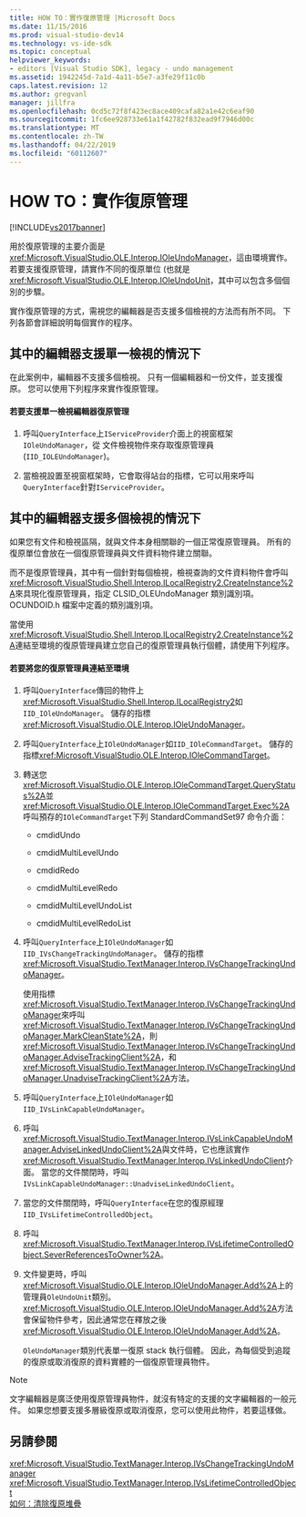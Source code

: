 ```yaml
---
title: HOW TO：實作復原管理 |Microsoft Docs
ms.date: 11/15/2016
ms.prod: visual-studio-dev14
ms.technology: vs-ide-sdk
ms.topic: conceptual
helpviewer_keywords:
- editors [Visual Studio SDK], legacy - undo management
ms.assetid: 1942245d-7a1d-4a11-b5e7-a3fe29f11c0b
caps.latest.revision: 12
ms.author: gregvanl
manager: jillfra
ms.openlocfilehash: 0cd5c72f8f423ec8ace409cafa82a1e42c6eaf90
ms.sourcegitcommit: 1fc6ee928733e61a1f42782f832ead9f7946d00c
ms.translationtype: MT
ms.contentlocale: zh-TW
ms.lasthandoff: 04/22/2019
ms.locfileid: "60112607"
---
```

# <a name="how-to-implement-undo-management"></a>HOW TO：實作復原管理
[!INCLUDE[vs2017banner](../includes/vs2017banner.md)]

用於復原管理的主要介面是<xref:Microsoft.VisualStudio.OLE.Interop.IOleUndoManager>，這由環境實作。 若要支援復原管理，請實作不同的復原單位 (也就是<xref:Microsoft.VisualStudio.OLE.Interop.IOleUndoUnit>，其中可以包含多個個別的步驟。  
  
 實作復原管理的方式，需視您的編輯器是否支援多個檢視的方法而有所不同。 下列各節會詳細說明每個實作的程序。  
  
## <a name="cases-where-an-editor-supports-a-single-view"></a>其中的編輯器支援單一檢視的情況下  
 在此案例中，編輯器不支援多個檢視。 只有一個編輯器和一份文件，並支援復原。 您可以使用下列程序來實作復原管理。  
  
#### <a name="to-support-undo-management-for-a-single-view-editor"></a>若要支援單一檢視編輯器復原管理  
  
1. 呼叫`QueryInterface`上`IServiceProvider`介面上的視窗框架`IOleUndoManager`，從 文件檢視物件來存取復原管理員 (`IID_IOLEUndoManager`)。  
  
2. 當檢視設置至視窗框架時，它會取得站台的指標，它可以用來呼叫`QueryInterface`針對`IServiceProvider`。  
  
## <a name="cases-where-an-editor-supports-multiple-views"></a>其中的編輯器支援多個檢視的情況下  
 如果您有文件和檢視區隔，就與文件本身相關聯的一個正常復原管理員。 所有的復原單位會放在一個復原管理員與文件資料物件建立關聯。  
  
 而不是復原管理員，其中有一個針對每個檢視，檢視查詢的文件資料物件會呼叫<xref:Microsoft.VisualStudio.Shell.Interop.ILocalRegistry2.CreateInstance%2A>來具現化復原管理員，指定 CLSID_OLEUndoManager 類別識別項。 OCUNDOID.h 檔案中定義的類別識別項。  
  
 當使用<xref:Microsoft.VisualStudio.Shell.Interop.ILocalRegistry2.CreateInstance%2A>連結至環境的復原管理員建立您自己的復原管理員執行個體，請使用下列程序。  
  
#### <a name="to-hook-your-undo-manager-into-the-environment"></a>若要將您的復原管理員連結至環境  
  
1. 呼叫`QueryInterface`傳回的物件上<xref:Microsoft.VisualStudio.Shell.Interop.ILocalRegistry2>如`IID_IOleUndoManager`。 儲存的指標<xref:Microsoft.VisualStudio.OLE.Interop.IOleUndoManager>。  
  
2. 呼叫`QueryInterface`上`IOleUndoManager`如`IID_IOleCommandTarget`。 儲存的指標<xref:Microsoft.VisualStudio.OLE.Interop.IOleCommandTarget>。  
  
3. 轉送您<xref:Microsoft.VisualStudio.OLE.Interop.IOleCommandTarget.QueryStatus%2A>並<xref:Microsoft.VisualStudio.OLE.Interop.IOleCommandTarget.Exec%2A>呼叫預存的`IOleCommandTarget`下列 StandardCommandSet97 命令介面：  
  
   - cmdidUndo  
  
   - cmdidMultiLevelUndo  
  
   - cmdidRedo  
  
   - cmdidMultiLevelRedo  
  
   - cmdidMultiLevelUndoList  
  
   - cmdidMultiLevelRedoList  
  
4. 呼叫`QueryInterface`上`IOleUndoManager`如`IID_IVsChangeTrackingUndoManager`。 儲存的指標<xref:Microsoft.VisualStudio.TextManager.Interop.IVsChangeTrackingUndoManager>。  
  
    使用指標<xref:Microsoft.VisualStudio.TextManager.Interop.IVsChangeTrackingUndoManager>來呼叫<xref:Microsoft.VisualStudio.TextManager.Interop.IVsChangeTrackingUndoManager.MarkCleanState%2A>，則<xref:Microsoft.VisualStudio.TextManager.Interop.IVsChangeTrackingUndoManager.AdviseTrackingClient%2A>，和<xref:Microsoft.VisualStudio.TextManager.Interop.IVsChangeTrackingUndoManager.UnadviseTrackingClient%2A>方法。  
  
5. 呼叫`QueryInterface`上`IOleUndoManager`如`IID_IVsLinkCapableUndoManager`。  
  
6. 呼叫<xref:Microsoft.VisualStudio.TextManager.Interop.IVsLinkCapableUndoManager.AdviseLinkedUndoClient%2A>與文件時，它也應該實作<xref:Microsoft.VisualStudio.TextManager.Interop.IVsLinkedUndoClient>介面。 當您的文件關閉時，呼叫`IVsLinkCapableUndoManager::UnadviseLinkedUndoClient`。  
  
7. 當您的文件關閉時，呼叫`QueryInterface`在您的復原經理`IID_IVsLifetimeControlledObject`。  
  
8. 呼叫 <xref:Microsoft.VisualStudio.TextManager.Interop.IVsLifetimeControlledObject.SeverReferencesToOwner%2A>。  
  
9. 文件變更時，呼叫<xref:Microsoft.VisualStudio.OLE.Interop.IOleUndoManager.Add%2A>上的管理員`OleUndoUnit`類別。 <xref:Microsoft.VisualStudio.OLE.Interop.IOleUndoManager.Add%2A>方法會保留物件參考，因此通常您在釋放之後<xref:Microsoft.VisualStudio.OLE.Interop.IOleUndoManager.Add%2A>。  
  
   `OleUndoManager`類別代表單一復原 stack 執行個體。 因此，為每個受到追蹤的復原或取消復原的資料實體的一個復原管理員物件。  
  
> [!NOTE]
>  文字編輯器是廣泛使用復原管理員物件，就沒有特定的支援的文字編輯器的一般元件。 如果您想要支援多層級復原或取消復原，您可以使用此物件，若要這樣做。  
  
## <a name="see-also"></a>另請參閱  
 <xref:Microsoft.VisualStudio.TextManager.Interop.IVsChangeTrackingUndoManager>   
 <xref:Microsoft.VisualStudio.TextManager.Interop.IVsLifetimeControlledObject>   
 [如何：清除復原堆疊](../extensibility/how-to-clear-the-undo-stack.md)
